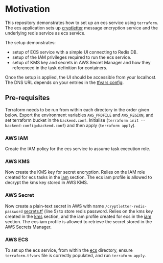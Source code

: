 # Motivation

This repository demonstrates how to set up an ecs service using `terraform`.
The ecs application sets up [cryptletter](https://github.com/Scribblerockerz/cryptletter)
message encryption service and the underlying redis service as ecs service.

The setup demonstrates:
- setup of ECS service with a simple UI connecting to Redis DB.
- setup of the IAM privileges required to run the ecs service.
- setup of KMS key and secrets in AWS Secret Manager and how they referenced
  in the task definition for containers.

Once the setup is applied, the UI should be accessible from your localhost.
The DNS URL depends on your entries in the [tfvars config](ecs/terraform.tfvars).

## Pre-requisites

Terraform needs to be run from within each directory in the order given
below. Export the environment variables `AWS_PROFILE` and `AWS_REGION`, and
set terraform bucket in the `backend.conf`. Initialise
(`terraform init --backend-config=backend.conf`) and then
apply (`terraform apply`).

### AWS IAM

Create the IAM policy for the ecs service to assume task execution role.

### AWS KMS

Now create the KMS key for secret encryption. Relies on the IAM role created
for ecs tasks in the [iam](iam) section. The ecs iam profile is allowed to
decrypt the kms key stored in AWS KMS.

### AWS Secret

Now create a plain-text secret in AWS with name `/cryptletter-redis-password`
[secrets.tf](secrets/secrets.tf) (line 5) to store redis password.
Relies on the kms key created in the [kms](kms) section,
and the iam profile created for ecs in the [iam](iam) section.
The ecs iam profile is allowed to retrieve the secret stored in the
AWS Secrets Manager.

### AWS ECS

To set up the ecs service, from within the [ecs](ecs) directory,
ensure `terraform.tfvars` file is correctly populated, and run
`terraform apply`.